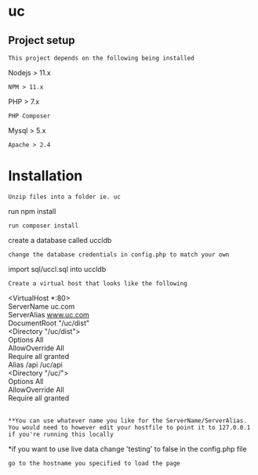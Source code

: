 # uc

## Project setup
```
This project depends on the following being installed
```
Nodejs > 11.x
```
NPM > 11.x
```
PHP > 7.x
```
PHP Composer
```
Mysql > 5.x
```
Apache > 2.4
```

# Installation
```
Unzip files into a folder ie. uc
```
run npm install
```
run composer install
```
create a database called uccldb
```
change the database credentials in config.php to match your own
```
import sql/uccl.sql into uccldb
```
Create a virtual host that looks like the following
```

<VirtualHost *:80>  
  ServerName uc.com    
  ServerAlias www.uc.com    
  DocumentRoot "/uc/dist"  
  <Directory "/uc/dist">  
    Options All          
    AllowOverride All          
    Require all granted          
  </Directory>
  Alias /api /uc/api  
 <Directory "/uc/">   
     Options All        
     AllowOverride All        
     Require all granted        
 </Directory>    
</VirtualHost>
```
**You can use whatever name you like for the ServerName/ServerAlias. You would need to however edit your hostfile to point it to 127.0.0.1  if you're running this locally
```
*if you want to use live data change 'testing' to false in the config.php file
```
go to the hostname you specified to load the page
```
